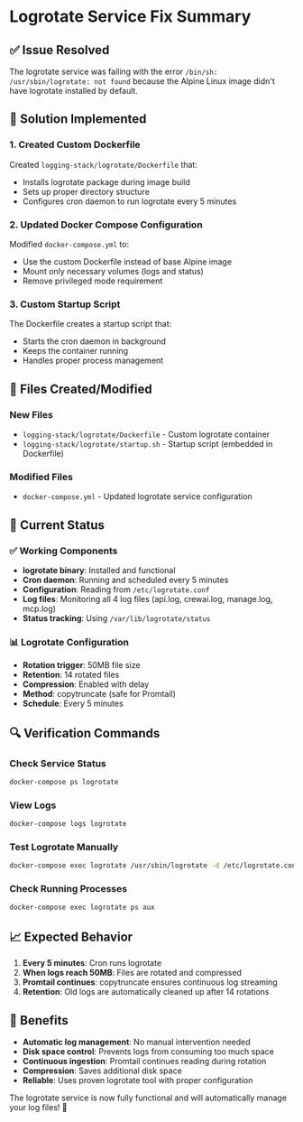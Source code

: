 # Logrotate Service Fix Summary

## ✅ Issue Resolved

The logrotate service was failing with the error `/bin/sh: /usr/sbin/logrotate: not found` because the Alpine Linux image didn't have logrotate installed by default.

## 🔧 Solution Implemented

### 1. Created Custom Dockerfile
Created `logging-stack/logrotate/Dockerfile` that:
- Installs logrotate package during image build
- Sets up proper directory structure
- Configures cron daemon to run logrotate every 5 minutes

### 2. Updated Docker Compose Configuration
Modified `docker-compose.yml` to:
- Use the custom Dockerfile instead of base Alpine image
- Mount only necessary volumes (logs and status)
- Remove privileged mode requirement

### 3. Custom Startup Script
The Dockerfile creates a startup script that:
- Starts the cron daemon in background
- Keeps the container running
- Handles proper process management

## 📁 Files Created/Modified

### New Files
- `logging-stack/logrotate/Dockerfile` - Custom logrotate container
- `logging-stack/logrotate/startup.sh` - Startup script (embedded in Dockerfile)

### Modified Files
- `docker-compose.yml` - Updated logrotate service configuration

## 🚀 Current Status

### ✅ Working Components
- **logrotate binary**: Installed and functional
- **Cron daemon**: Running and scheduled every 5 minutes
- **Configuration**: Reading from `/etc/logrotate.conf`
- **Log files**: Monitoring all 4 log files (api.log, crewai.log, manage.log, mcp.log)
- **Status tracking**: Using `/var/lib/logrotate/status`

### 📊 Logrotate Configuration
- **Rotation trigger**: 50MB file size
- **Retention**: 14 rotated files
- **Compression**: Enabled with delay
- **Method**: copytruncate (safe for Promtail)
- **Schedule**: Every 5 minutes

## 🔍 Verification Commands

### Check Service Status
```bash
docker-compose ps logrotate
```

### View Logs
```bash
docker-compose logs logrotate
```

### Test Logrotate Manually
```bash
docker-compose exec logrotate /usr/sbin/logrotate -d /etc/logrotate.conf
```

### Check Running Processes
```bash
docker-compose exec logrotate ps aux
```

## 📈 Expected Behavior

1. **Every 5 minutes**: Cron runs logrotate
2. **When logs reach 50MB**: Files are rotated and compressed
3. **Promtail continues**: copytruncate ensures continuous log streaming
4. **Retention**: Old logs are automatically cleaned up after 14 rotations

## 🎯 Benefits

- **Automatic log management**: No manual intervention needed
- **Disk space control**: Prevents logs from consuming too much space
- **Continuous ingestion**: Promtail continues reading during rotation
- **Compression**: Saves additional disk space
- **Reliable**: Uses proven logrotate tool with proper configuration

The logrotate service is now fully functional and will automatically manage your log files! 🎉
